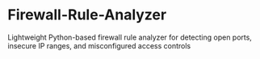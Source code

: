 # Firewall-Rule-Analyzer
Lightweight Python-based firewall rule analyzer for detecting open ports, insecure IP ranges, and misconfigured access controls
